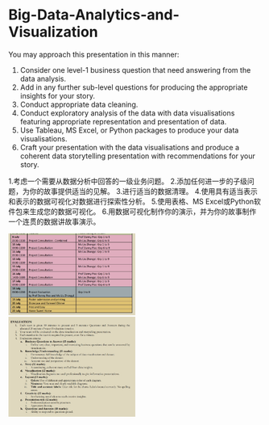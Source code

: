 # Big-Data-Analytics-and-Visualization
You may approach this presentation in this manner:
1. Consider one level-1 business question that need answering from the data analysis. 
2. Add in any further sub-level questions for producing the appropriate insights for your story.
3. Conduct appropriate data cleaning.
4. Conduct exploratory analysis of the data with data visualisations featuring appropriate representation and 
presentation of data.
5. Use Tableau, MS Excel, or Python packages to produce your data visualisations.
6. Craft your presentation with the data visualisations and produce a coherent data storytelling
presentation with recommendations for your story.

1.考虑一个需要从数据分析中回答的一级业务问题。 
2.添加任何进一步的子级问题，为你的故事提供适当的见解。 
3.进行适当的数据清理。 
4.使用具有适当表示和表示的数据可视化对数据进行探索性分析。 
5.使用表格、MS Excel或Python软件包来生成您的数据可视化。 
6.用数据可视化制作你的演示，并为你的故事制作一个连贯的数据讲故事演示。

<img src="timetable.png" width="50%" height="50%"/>
<img src="evaluation.png" width="50%" height="50%"/>
